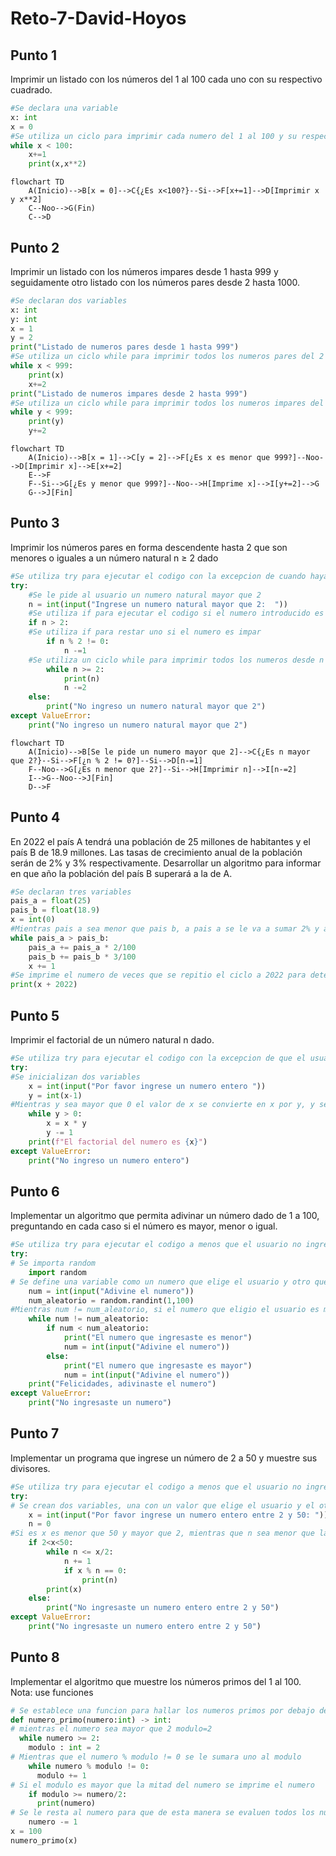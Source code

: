 # Reto-7-David-Hoyos
## Punto 1 
Imprimir un listado con los números del 1 al 100 cada uno con su respectivo cuadrado.
```python
#Se declara una variable 
x: int
x = 0 
#Se utiliza un ciclo para imprimir cada numero del 1 al 100 y su respectiva potencia al cuadrado
while x < 100:
    x+=1 
    print(x,x**2)
```
```mermaid
flowchart TD
    A(Inicio)-->B[x = 0]-->C{¿Es x<100?}--Si-->F[x+=1]-->D[Imprimir x y x**2]
    C--Noo-->G(Fin)
    C-->D
```
## Punto 2
Imprimir un listado con los números impares desde 1 hasta 999 y seguidamente otro listado con los números pares desde 2 hasta 1000.
```python
#Se declaran dos variables
x: int
y: int 
x = 1
y = 2
print("Listado de numeros pares desde 1 hasta 999")
#Se utiliza un ciclo while para imprimir todos los numeros pares del 2 al 999 
while x < 999:
    print(x)
    x+=2 
print("Listado de numeros impares desde 2 hasta 999")
#Se utiliza un ciclo while para imprimir todos los numeros impares del 1 al 999
while y < 999:
    print(y)
    y+=2
```
```mermaid
flowchart TD
    A(Inicio)-->B[x = 1]-->C[y = 2]-->F[¿Es x es menor que 999?]--Noo-->D[Imprimir x]-->E[x+=2]
    E-->F 
    F--Si-->G[¿Es y menor que 999?]--Noo-->H[Imprime x]-->I[y+=2]-->G
    G-->J[Fin]
```
## Punto 3
Imprimir los números pares en forma descendente hasta 2 que son menores o iguales a un número natural n ≥ 2 dado
```python
#Se utiliza try para ejecutar el codigo con la excepcion de cuando haya un ValueError
try:
    #Se le pide al usuario un numero natural mayor que 2
    n = int(input("Ingrese un numero natural mayor que 2:  "))
    #Se utiliza if para ejecutar el codigo si el numero introducido es menor que 2 
    if n > 2:   
    #Se utiliza if para restar uno si el numero es impar 
        if n % 2 != 0:
            n -=1
    #Se utiliza un ciclo while para imprimir todos los numeros desde n hasta 2
        while n >= 2:
            print(n)
            n -=2 
    else:
        print("No ingreso un numero natural mayor que 2")
except ValueError:
    print("No ingreso un numero natural mayor que 2")
```
```mermaid
flowchart TD
    A(Inicio)-->B[Se le pide un numero mayor que 2]-->C{¿Es n mayor que 2?}--Si-->F[¿n % 2 != 0?]--Si-->D[n-=1]
    F--Noo-->G[¿Es n menor que 2?]--Si-->H[Imprimir n]-->I[n-=2]
    I-->G--Noo-->J[Fin]
    D-->F
```
## Punto 4
En 2022 el país A tendrá una población de 25 millones de habitantes y el país B de 18.9 millones. Las tasas de crecimiento anual de la población serán de 2% y 3% respectivamente. Desarrollar un algoritmo para informar en que año la población del país B superará a la de A.
```python
#Se declaran tres variables
pais_a = float(25)
pais_b = float(18.9)
x = int(0)
#Mientras pais a sea menor que pais b, a pais a se le va a sumar 2% y a pais b 3%. Ademas a x se aumenta en uno cada vez que se repita el ciclo 
while pais_a > pais_b:
    pais_a += pais_a * 2/100
    pais_b += pais_b * 3/100
    x += 1
#Se imprime el numero de veces que se repitio el ciclo a 2022 para determinar el año en que la poblacion de b supero a la de a
print(x + 2022)
```
## Punto 5
Imprimir el factorial de un número natural n dado.
```python
#Se utiliza try para ejecutar el codigo con la excepcion de que el usuario no ingrese un numero valido
try:
#Se inicializan dos variables 
    x = int(input("Por favor ingrese un numero entero "))
    y = int(x-1)
#Mientras y sea mayor que 0 el valor de x se convierte en x por y, y se repite el ciclo hasta que la condicion no se cumpla 
    while y > 0:
        x = x * y
        y -= 1
    print(f"El factorial del numero es {x}")
except ValueError:
    print("No ingreso un numero entero")
```
## Punto 6 
Implementar un algoritmo que permita adivinar un número dado de 1 a 100, preguntando en cada caso si el número es mayor, menor o igual.
```python
#Se utiliza try para ejecutar el codigo a menos que el usuario no ingrese un numero valido
try:
# Se importa random
    import random 
# Se define una variable como un numero que elige el usuario y otro que se escoge al azar entre cero y cien utilizando random.randint
    num = int(input("Adivine el numero"))
    num_aleatorio = random.randint(1,100)
#Mientras num != num_aleatorio, si el numero que eligio el usuario es menor que el otro numero se le indica que es menor, mientras que si es mayor se le indica que es mayor. Esto hasta que el usuario acierta
    while num != num_aleatorio:
        if num < num_aleatorio: 
            print("El numero que ingresaste es menor")
            num = int(input("Adivine el numero"))   
        else:
            print("El numero que ingresaste es mayor")
            num = int(input("Adivine el numero"))
    print("Felicidades, adivinaste el numero")
except ValueError:
    print("No ingresaste un numero")
```
## Punto 7
Implementar un programa que ingrese un número de 2 a 50 y muestre sus divisores.
```python
#Se utiliza try para ejecutar el codigo a menos que el usuario no ingrese un numero valido
try:
# Se crean dos variables, una con un valor que elige el usuario y el otro con 0 
    x = int(input("Por favor ingrese un numero entero entre 2 y 50: "))
    n = 0
#Si es x es menor que 50 y mayor que 2, mientras que n sea menor que la mitad de n se le suma 1 y si es divisor de x se imprime n, por ultimo se imprime x, ya que todo numero es divisor de si mismo
    if 2<x<50:
        while n <= x/2:
            n += 1
            if x % n == 0:
                print(n)
        print(x)
    else: 
        print("No ingresaste un numero entero entre 2 y 50")
except ValueError:
    print("No ingresaste un numero entero entre 2 y 50")

```
## Punto 8 
Implementar el algoritmo que muestre los números primos del 1 al 100. Nota: use funciones
```python
# Se establece una funcion para hallar los numeros primos por debajo de cierto numero
def numero_primo(numero:int) -> int:
# mientras el numero sea mayor que 2 modulo=2
  while numero >= 2:
    modulo : int = 2
# Mientras que el numero % modulo != 0 se le sumara uno al modulo
    while numero % modulo != 0:
      modulo += 1
# Si el modulo es mayor que la mitad del numero se imprime el numero 
    if modulo >= numero/2:
      print(numero)
# Se le resta al numero para que de esta manera se evaluen todos los numeros por debajo del numero hasta 2
    numero -= 1
x = 100
numero_primo(x)
```
